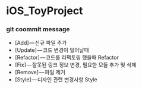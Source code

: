 # iOS_ToyProject
### git coommit message
* [Add] — 신규 파일 추가
* [Update] — 코드 변경이 일어날때
* [Refactor] — 코드를 리팩토링 했을때 Refactor
* [Fix] — 잘못된 링크 정보 변경, 필요한 모듈 추가 및 삭제
* [Remove] — 파일 제거
* [Style] — 디자인 관련 변경사항 Style
